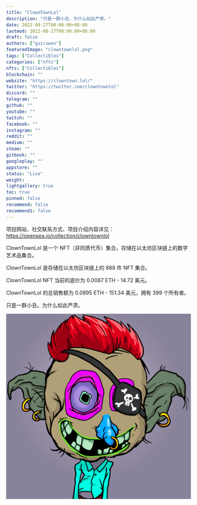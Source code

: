 ```yaml
---
title: "ClownTownLol"
description: "只是一群小丑。为什么如此严肃。"
date: 2022-08-27T00:00:00+08:00
lastmod: 2022-08-27T00:00:00+08:00
draft: false
authors: ["guiruwen"]
featuredImage: "clowntownlol.png"
tags: ["Collectibles"]
categories: ["nfts"]
nfts: ["Collectibles"]
blockchain: ""
website: "https://clowntown.lol/"
twitter: "https://twitter.com/clowntownlol"
discord: ""
telegram: ""
github: ""
youtube: ""
twitch: ""
facebook: ""
instagram: ""
reddit: ""
medium: ""
steam: ""
gitbook: ""
googleplay: ""
appstore: ""
status: "Live"
weight: 
lightgallery: true
toc: true
pinned: false
recommend: false
recommend1: false
---
```

项目网站、社交联系方式、项目介绍内容详见：https://opensea.io/collection/clowntownlol

ClownTownLol 是一个 NFT（非同质代币）集合。存储在以太坊区块链上的数字艺术品集合。

ClownTownLol 是存储在以太坊区块链上的 888 件 NFT 集合。

ClownTownLol NFT 当前的底价为 0.0087 ETH - 14.72 美元。

ClownTownLol 的总销售额为 0.0895 ETH - 151.34 美元，拥有 399 个所有者。

只是一群小丑。为什么如此严肃。

![nft](01.png)

